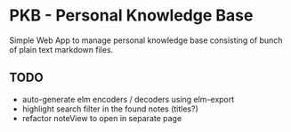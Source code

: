 # PKB - Personal Knowledge Base

Simple Web App to manage personal knowledge base consisting of bunch of plain text markdown files.

## TODO

- auto-generate elm encoders / decoders using elm-export
- highlight search filter in the found notes (titles?)
- refactor noteView to open in separate page

